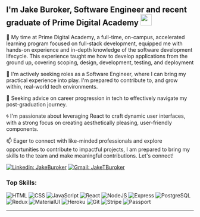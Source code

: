 ## I'm Jake Buroker, Software Engineer and recent graduate of Prime Digital Academy <img src="https://raw.githubusercontent.com/MartinHeinz/MartinHeinz/master/wave.gif" width="30px">

🚀 My time at Prime Digital Academy, a full-time, on-campus, accelerated learning program focused on full-stack development, equipped me with hands-on experience and in-depth knowledge of the software development lifecycle. This experience taught me how to develop applications from the ground up, covering scoping, design, development, testing, and deployment

🔭 I'm actively seeking roles as a Software Engineer, where I can bring my practical experience into play. I'm prepared to contribute to, and grow within, real-world tech environments.

🤔 Seeking advice on career progression in tech to effectively navigate my post-graduation journey.

🌀 I'm passionate about leveraging React to craft dynamic user interfaces, with a strong focus on creating aesthetically pleasing, user-friendly components.

📫 Eager to connect with like-minded professionals and explore opportunities to contribute to impactful projects, I am prepared to bring my skills to the team and make meaningful contributions. Let's connect!

[![Linkedin: JakeBuroker](https://img.shields.io/badge/-JakeBuroker-blue?style=flat-square&logo=Linkedin&logoColor=white&link=https://www.linkedin.com/in/jakeburoker/)](https://www.linkedin.com/in/jakeburoker/)
[![Gmail: JakeTBuroker](https://img.shields.io/badge/Gmail-D14836?style=for-the-badge&logo=gmail&logoColor=white)](mailto:JakeTBuroker@gmail.com)




### Top Skills:
![HTML](https://img.shields.io/badge/HTML-E34F26?style=for-the-badge&logo=html5&logoColor=white) ![CSS](https://img.shields.io/badge/CSS-1572B6?style=for-the-badge&logo=css3&logoColor=white) ![JavaScript](https://img.shields.io/badge/JavaScript-F7DF1E?style=for-the-badge&logo=javascript&logoColor=black) ![React](https://img.shields.io/badge/react-%2320232a.svg?style=for-the-badge&logo=react&logoColor=%2361DAFB) ![NodeJS](https://img.shields.io/badge/node.js-6DA55F?style=for-the-badge&logo=node.js&logoColor=white) ![Express](https://img.shields.io/badge/Express.js-404D59?style=for-the-badge) ![PostgreSQL](https://img.shields.io/badge/PostgreSQL-316192?style=for-the-badge&logo=postgresql&logoColor=white) ![Redux](https://img.shields.io/badge/Redux-764ABC?style=for-the-badge&logo=redux&logoColor=white) ![MaterialUI](https://img.shields.io/badge/Material--UI-0081CB?style=for-the-badge&logo=material-ui&logoColor=white) ![Heroku](https://img.shields.io/badge/Heroku-430098?style=for-the-badge&logo=heroku&logoColor=white) ![Git](https://img.shields.io/badge/Git-F05032?style=for-the-badge&logo=git&logoColor=white) ![Stripe](https://img.shields.io/badge/Stripe-008CDD?style=for-the-badge&logo=stripe&logoColor=white) ![Passport](https://img.shields.io/badge/Passport-34E27A?style=for-the-badge&logo=passport&logoColor=white)


---
